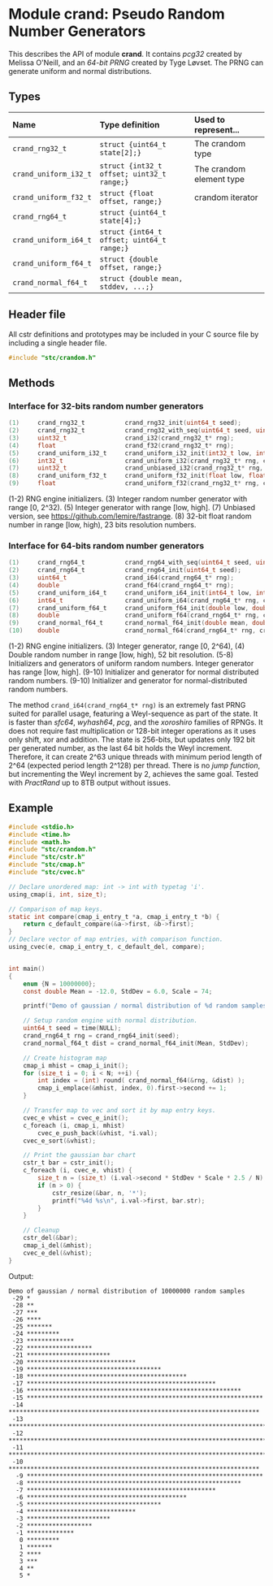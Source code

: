 # Module crand: Pseudo Random Number Generators

This describes the API of module **crand**. It contains *pcg32* created by Melissa O'Neill, and an
*64-bit PRNG* created by Tyge Løvset. The PRNG can generate uniform and normal distributions.

## Types

| Name                  | Type definition                             | Used to represent...                 |
|:----------------------|:--------------------------------------------|:-------------------------------------|
| `crand_rng32_t`       | `struct {uint64_t state[2];}`               | The crandom type                     |
| `crand_uniform_i32_t` | `struct {int32_t offset; uint32_t range;}`  | The crandom element type             |
| `crand_uniform_f32_t` | `struct {float offset, range;}`             | crandom iterator                     |
| `crand_rng64_t`       | `struct {uint64_t state[4];}`               |                                      |
| `crand_uniform_i64_t` | `struct {int64_t offset; uint64_t range;}`  |                                      |
| `crand_uniform_f64_t` | `struct {double offset, range;}`            |                                      |
| `crand_normal_f64_t`  | `struct {double mean, stddev, ...;}`        |                                      |

## Header file

All cstr definitions and prototypes may be included in your C source file by including a single header file.
```c
#include "stc/crandom.h"
```

## Methods

### Interface for 32-bits random number generators
```c
(1)     crand_rng32_t           crand_rng32_init(uint64_t seed);
(2)     crand_rng32_t           crand_rng32_with_seq(uint64_t seed, uint64_t seq);
(3)     uint32_t                crand_i32(crand_rng32_t* rng);
(4)     float                   crand_f32(crand_rng32_t* rng);
(5)     crand_uniform_i32_t     crand_uniform_i32_init(int32_t low, int32_t high);
(6)     int32_t                 crand_uniform_i32(crand_rng32_t* rng, crand_uniform_i32_t* dist);
(7)     uint32_t                crand_unbiased_i32(crand_rng32_t* rng, crand_uniform_i32_t* dist);
(8)     crand_uniform_f32_t     crand_uniform_f32_init(float low, float high); /*  */
(9)     float                   crand_uniform_f32(crand_rng32_t* rng, crand_uniform_f32_t* dist);
```
(1-2) RNG engine initializers. (3) Integer random number generator with range \[0, 2^32). (5) Integer generator with range \[low, high].
(7) Unbiased version, see https://github.com/lemire/fastrange. (8) 32-bit float random number in range \[low, high), 23 bits resolution numbers.

### Interface for 64-bits random number generators
```c
(1)     crand_rng64_t           crand_rng64_with_seq(uint64_t seed, uint64_t seq);
(2)     crand_rng64_t           crand_rng64_init(uint64_t seed);
(3)     uint64_t                crand_i64(crand_rng64_t* rng);
(4)     double                  crand_f64(crand_rng64_t* rng);
(5)     crand_uniform_i64_t     crand_uniform_i64_init(int64_t low, int64_t high);
(6)     int64_t                 crand_uniform_i64(crand_rng64_t* rng, crand_uniform_i64_t* dist);
(7)     crand_uniform_f64_t     crand_uniform_f64_init(double low, double high);
(8)     double                  crand_uniform_f64(crand_rng64_t* rng, crand_uniform_f64_t* dist);
(9)     crand_normal_f64_t      crand_normal_f64_init(double mean, double stddev);
(10)    double                  crand_normal_f64(crand_rng64_t* rng, crand_normal_f64_t* dist);
```
(1-2) RNG engine initializers. (3) Integer generator, range \[0, 2^64),
(4) Double random number in range \[low, high), 52 bit resolution. (5-8) Initializers and generators of uniform random numbers.
Integer generator has range \[low, high]. (9-10) Initializer and generator for normal distributed random numbers.
(9-10) Initializer and generator for normal-distributed random numbers.

The method `crand_i64(crand_rng64_t* rng)` is an extremely fast PRNG suited for parallel usage, featuring
a Weyl-sequence as part of the state. It is faster than *sfc64*, *wyhash64*, *pcg*, and the *xoroshiro*
families of RPNGs. It does not require fast multiplication or 128-bit integer operations as it uses only
shift, xor and addition. The state is 256-bits, but updates only 192 bit per generated number, as the
last 64 bit holds the Weyl increment. Therefore, it can create 2^63 unique threads with minimum period
length of 2^64 (expected period length 2^128) per thread. There is no *jump function*, but incrementing
the Weyl increment by 2, achieves the same goal. Tested with *PractRand* up to 8TB output without issues.

## Example
```c
#include <stdio.h>
#include <time.h>
#include <math.h>
#include "stc/crandom.h"
#include "stc/cstr.h"
#include "stc/cmap.h"
#include "stc/cvec.h"

// Declare unordered map: int -> int with typetag 'i'.
using_cmap(i, int, size_t);

// Comparison of map keys.
static int compare(cmap_i_entry_t *a, cmap_i_entry_t *b) {
    return c_default_compare(&a->first, &b->first);
}
// Declare vector of map entries, with comparison function.
using_cvec(e, cmap_i_entry_t, c_default_del, compare);


int main()
{
    enum {N = 10000000};
    const double Mean = -12.0, StdDev = 6.0, Scale = 74;

    printf("Demo of gaussian / normal distribution of %d random samples\n", N);

    // Setup random engine with normal distribution.
    uint64_t seed = time(NULL);
    crand_rng64_t rng = crand_rng64_init(seed);
    crand_normal_f64_t dist = crand_normal_f64_init(Mean, StdDev);

    // Create histogram map
    cmap_i mhist = cmap_i_init();
    for (size_t i = 0; i < N; ++i) {
        int index = (int) round( crand_normal_f64(&rng, &dist) );
        cmap_i_emplace(&mhist, index, 0).first->second += 1;
    }

    // Transfer map to vec and sort it by map entry keys.
    cvec_e vhist = cvec_e_init();
    c_foreach (i, cmap_i, mhist)
        cvec_e_push_back(&vhist, *i.val);
    cvec_e_sort(&vhist);

    // Print the gaussian bar chart
    cstr_t bar = cstr_init();
    c_foreach (i, cvec_e, vhist) {
        size_t n = (size_t) (i.val->second * StdDev * Scale * 2.5 / N);
        if (n > 0) {
            cstr_resize(&bar, n, '*');
            printf("%4d %s\n", i.val->first, bar.str);
        }
    }

    // Cleanup
    cstr_del(&bar);
    cmap_i_del(&mhist);
    cvec_e_del(&vhist);
}
```
Output:
```
Demo of gaussian / normal distribution of 10000000 random samples
 -29 *
 -28 **
 -27 ***
 -26 ****
 -25 *******
 -24 *********
 -23 *************
 -22 ******************
 -21 ***********************
 -20 ******************************
 -19 *************************************
 -18 ********************************************
 -17 ****************************************************
 -16 ***********************************************************
 -15 *****************************************************************
 -14 *********************************************************************
 -13 ************************************************************************
 -12 *************************************************************************
 -11 ************************************************************************
 -10 *********************************************************************
  -9 *****************************************************************
  -8 ***********************************************************
  -7 ****************************************************
  -6 ********************************************
  -5 *************************************
  -4 ******************************
  -3 ***********************
  -2 ******************
  -1 *************
   0 *********
   1 *******
   2 ****
   3 ***
   4 **
   5 *
```